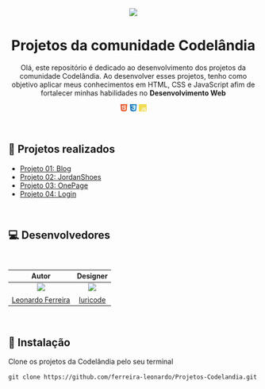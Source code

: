 <div align="center"> 

<img width="125" src="https://raw.githubusercontent.com/iuricode/iuricode/6f53be9b4b6e6bb84b5276b8817c18a05adb78d5/ilus-code.svg">

<h1>Projetos da comunidade Codelândia</h1>

<p>Olá, este repositório é dedicado ao desenvolvimento dos projetos da comunidade Codelândia. Ao desenvolver esses projetos, tenho como objetivo aplicar meus conhecimentos em HTML, CSS e JavaScript afim de fortalecer minhas habilidades no <strong>Desenvolvimento Web</strong></p>

<img width="3%" src="https://raw.githubusercontent.com/devicons/devicon/master/icons/html5/html5-original.svg"> <img width="3%" src="https://raw.githubusercontent.com/devicons/devicon/master/icons/css3/css3-original.svg"> <img width="3%" src="https://raw.githubusercontent.com/devicons/devicon/master/icons/javascript/javascript-plain.svg">
</div>

<br>

<h2>📂 Projetos realizados</h2>

<ul>

<li><a href="#">Projeto 01: Blog</a></li>
<li><a href="#">Projeto 02: JordanShoes</a></li>
<li><a href="#">Projeto 03: OnePage</a></li>
<li><a href="#">Projeto 04: Login</a></li>

</ul>

<br>

<h2>💻 Desenvolvedores </h2> <br>

| Autor | Designer |
| :----: | :----: | 
|<img src="https://media-exp1.licdn.com/dms/image/D4D03AQGpi61XUlSiNg/profile-displayphoto-shrink_200_200/0/1670171733637?e=1675900800&v=beta&t=4sVUcc43N3poHq2dIy0-ZmWU3qMuGa0zO7sE8WNsNwE" width="125px"> | <img src="https://avatars.githubusercontent.com/u/31936044?v=4" width="125px">|
|<a href="https://www.linkedin.com/in/leonardoferreiralima/">Leonardo Ferreira</a> | <a href="https://www.linkedin.com/in/iuricode/">Iuricode</a> |

<br>

<h2>💾 Instalação </h2>

Clone os projetos da Codelândia pelo seu terminal
  ```
  git clone https://github.com/ferreira-leonardo/Projetos-Codelandia.git
  ```
